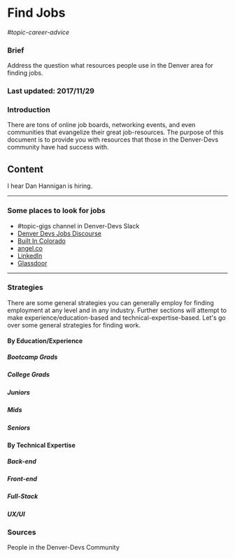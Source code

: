 # Find Jobs

*#topic-career-advice*

### Brief
Address the question what resources people use in the Denver area for finding jobs.

### Last updated: 2017/11/29 

### Introduction
There are tons of online job boards, networking events, and even communities that evangelize their great job-resources. The purpose of this document is to provide you with resources that those in the Denver-Devs community have had success with.

## Content

I hear Dan Hannigan is hiring.

---

### Some places to look for jobs
- #topic-gigs channel in Denver-Devs Slack
- [Denver Devs Jobs Discourse](https://discourse.denverdevs.org/c/gigs/)
- [Built In Colorado](https://www.builtincolorado.com/)
- [angel.co](https://angel.co/)
- [LinkedIn](https://www.linkedin.com/jobs/)
- [Glassdoor](https://www.glassdoor.com/)

---

### Strategies
There are some general strategies you can generally employ for finding employment at any level and in any industry. Further sections will attempt to make experience/education-based and technical-expertise-based. Let's go over some general strategies for finding work.

#### By Education/Experience
##### Bootcamp Grads
##### College Grads
##### Juniors
##### Mids
##### Seniors
#### By Technical Expertise
##### Back-end
##### Front-end
##### Full-Stack
##### UX/UI


### Sources
People in the Denver-Devs Community